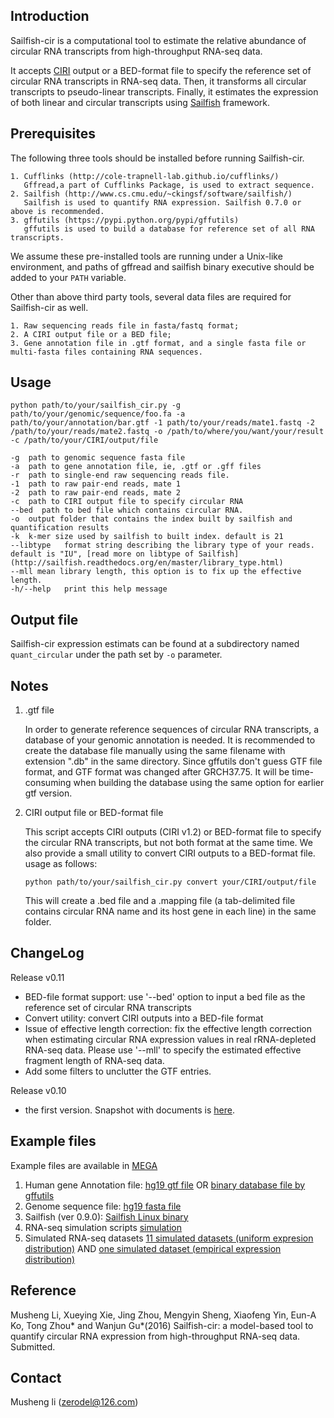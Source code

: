 ## Introduction ##

Sailfish-cir is a computational tool to estimate the relative abundance of circular RNA transcripts from high-throughput RNA-seq data.

It accepts [CIRI](https://sourceforge.net/projects/ciri/) output or a BED-format file to specify the reference set of circular RNA transcripts in RNA-seq data. Then, it transforms all circular transcripts to pseudo-linear transcripts. Finally, it estimates the expression of both linear and circular transcripts using [Sailfish](http://www.cs.cmu.edu/~ckingsf/software/sailfish/) framework. 


## Prerequisites ##

The following three tools should be installed before running Sailfish-cir.
	
    1. Cufflinks (http://cole-trapnell-lab.github.io/cufflinks/)
	   Gffread,a part of Cufflinks Package, is used to extract sequence.
    2. Sailfish (http://www.cs.cmu.edu/~ckingsf/software/sailfish/)
	   Sailfish is used to quantify RNA expression. Sailfish 0.7.0 or above is recommended.
    3. gffutils (https://pypi.python.org/pypi/gffutils)
	   gffutils is used to build a database for reference set of all RNA transcripts.
	
We assume these pre-installed tools are running under a Unix-like environment, and paths of gffread and sailfish binary executive should be added to your ``PATH`` variable.

Other than above third party tools, several data files are required for Sailfish-cir as well.
	
	1. Raw sequencing reads file in fasta/fastq format;
	2. A CIRI output file or a BED file;
	3. Gene annotation file in .gtf format, and a single fasta file or multi-fasta files containing RNA sequences. 


## Usage ##

```
python path/to/your/sailfish_cir.py -g path/to/your/genomic/sequence/foo.fa -a path/to/your/annotation/bar.gtf -1 path/to/your/reads/mate1.fastq -2 /path/to/your/reads/mate2.fastq -o /path/to/where/you/want/your/result -c /path/to/your/CIRI/output/file
```
    
    -g  path to genomic sequence fasta file
    -a  path to gene annotation file, ie, .gtf or .gff files
    -r  path to single-end raw sequencing reads file.
    -1  path to raw pair-end reads, mate 1
    -2  path to raw pair-end reads, mate 2
    -c  path to CIRI output file to specify circular RNA
    --bed  path to bed file which contains circular RNA.
    -o  output folder that contains the index built by sailfish and quantification results
    -k  k-mer size used by sailfish to built index. default is 21
	--libtype   format string describing the library type of your reads. default is "IU", [read more on libtype of Sailfish](http://sailfish.readthedocs.org/en/master/library_type.html)
    --mll mean library length, this option is to fix up the effective length.
    -h/--help	print this help message
    

    
## Output file  ##

Sailfish-cir expression estimats can be found at a subdirectory named ``quant_circular`` under the path set by ``-o`` parameter.
	

## Notes ##

1. .gtf file 

    In order to generate reference sequences of circular RNA transcripts, a database of your genomic annotation is needed. It is recommended to create the database file manually using the same filename with extension ".db" in the same directory. Since gffutils don't guess GTF file format, and GTF format was changed after GRCH37.75. It will be time-consuming when building the database using the same option for earlier gtf version. 

2. CIRI output file or BED-format file

    This script accepts CIRI outputs (CIRI v1.2) or BED-format file to specify the circular RNA transcripts, but not both format at the same time. We also provide a small utility to convert CIRI outputs to a BED-format file.
usage as follows:
    ```
    python path/to/your/sailfish_cir.py convert your/CIRI/output/file
    ```
   
    This will create a .bed file and a .mapping file (a tab-delimited file contains circular RNA name and its host gene in each line) in the same folder. 


## ChangeLog ##

Release v0.11

* BED-file format support: use '--bed' option to input a bed file as the reference set of circular RNA transcripts
* Convert utility: convert CIRI outputs into a BED-file format
* Issue of effective length correction: fix the effective length correction when estimating circular RNA expression values in real rRNA-depleted RNA-seq data. Please use '--mll' to specify the estimated effective fragment length of RNA-seq data. 
* Add some filters to unclutter the GTF entries. 

Release v0.10 

* the first version. Snapshot with documents is [here](https://github.com/zerodel/sailfish-cir/releases/tag/v0.10).


## Example files ##

Example files are available in [MEGA](https://mega.nz)
    
1. Human gene Annotation file:   [hg19 gtf file](https://mega.nz/#!coZEBY5D!-w5VbydDbNFW4peA2yK3gYjX0kb7mUBdMlBII6HOtpg)
    OR [binary database file by gffutils](https://mega.nz/#!Z1QFHBYb!2lYvqCDzNXh6X1othSvPwA0NQb1RlhtMoHAqveOxmSM)
2. Genome sequence file: [hg19 fasta file](https://mega.nz/#!40JiUDJK!9oC5PSleQSZjgIlFWUaRODYKh5nYxIW_Lfexwlk9QJc)
3. Sailfish (ver 0.9.0): [Sailfish Linux binary](https://mega.nz/#!hopk3IzA!7b39ya6xy9YlCYmnSDO9I6xXSEw8-PTlTiXxs7CE3UU)
4. RNA-seq simulation scripts [simulation](https://mega.nz/#!NxwniILD!Ysmy4ybcZaQUfx9pe2h6Rsysn5vZDodiVynkONJSgEs) 
5. Simulated RNA-seq datasets [11 simulated datasets (uniform expresion distribution)](https://mega.nz/#!FwhEgSoa!lE-vZ5Hv9Ib3UAEiNhoyUWvZfdgu5Md_OPMoYFDath8) AND [one simulated dataset (empirical expression distribution)](https://mega.nz/#!AohTlQZT!69BBJSfze0cmDioRd9gBn0kdG125eivRyZBWMiw1buQ)


## Reference ##
Musheng Li, Xueying Xie, Jing Zhou, Mengyin Sheng, Xiaofeng Yin, Eun-A Ko, Tong Zhou* and Wanjun Gu*(2016) Sailfish-cir: a model-based tool to quantify circular RNA expression from high-throughput RNA-seq data. Submitted.


## Contact ##
Musheng li (zerodel@126.com)
 
 
 

 
